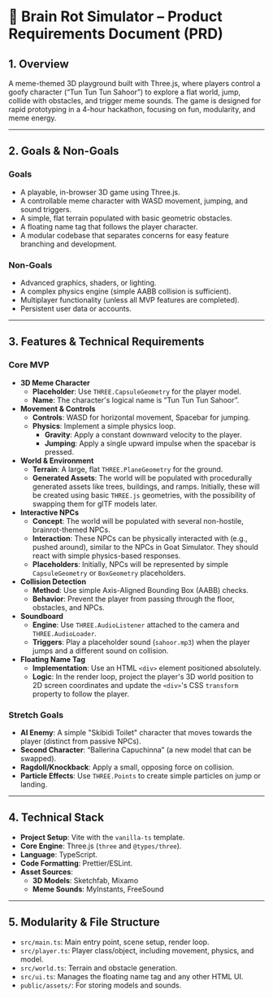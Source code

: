 # 🧠 Brain Rot Simulator – Product Requirements Document (PRD)

## 1. Overview
A meme-themed 3D playground built with Three.js, where players control a goofy character (“Tun Tun Tun Sahoor”) to explore a flat world, jump, collide with obstacles, and trigger meme sounds. The game is designed for rapid prototyping in a 4-hour hackathon, focusing on fun, modularity, and meme energy.

---

## 2. Goals & Non-Goals

### Goals
- A playable, in-browser 3D game using Three.js.
- A controllable meme character with WASD movement, jumping, and sound triggers.
- A simple, flat terrain populated with basic geometric obstacles.
- A floating name tag that follows the player character.
- A modular codebase that separates concerns for easy feature branching and development.

### Non-Goals
- Advanced graphics, shaders, or lighting.
- A complex physics engine (simple AABB collision is sufficient).
- Multiplayer functionality (unless all MVP features are completed).
- Persistent user data or accounts.

---

## 3. Features & Technical Requirements

### Core MVP
- **3D Meme Character**
  - **Placeholder**: Use `THREE.CapsuleGeometry` for the player model.
  - **Name**: The character's logical name is “Tun Tun Tun Sahoor”.
- **Movement & Controls**
  - **Controls**: WASD for horizontal movement, Spacebar for jumping.
  - **Physics**: Implement a simple physics loop.
    - **Gravity**: Apply a constant downward velocity to the player.
    - **Jumping**: Apply a single upward impulse when the spacebar is pressed.
- **World & Environment**
  - **Terrain**: A large, flat `THREE.PlaneGeometry` for the ground.
  - **Generated Assets**: The world will be populated with procedurally generated assets like trees, buildings, and ramps. Initially, these will be created using basic `THREE.js` geometries, with the possibility of swapping them for glTF models later.
- **Interactive NPCs**
  - **Concept**: The world will be populated with several non-hostile, brainrot-themed NPCs.
  - **Interaction**: These NPCs can be physically interacted with (e.g., pushed around), similar to the NPCs in Goat Simulator. They should react with simple physics-based responses.
  - **Placeholders**: Initially, NPCs will be represented by simple `CapsuleGeometry` or `BoxGeometry` placeholders.
- **Collision Detection**
  - **Method**: Use simple Axis-Aligned Bounding Box (AABB) checks.
  - **Behavior**: Prevent the player from passing through the floor, obstacles, and NPCs.
- **Soundboard**
  - **Engine**: Use `THREE.AudioListener` attached to the camera and `THREE.AudioLoader`.
  - **Triggers**: Play a placeholder sound (`sahoor.mp3`) when the player jumps and a different sound on collision.
- **Floating Name Tag**
  - **Implementation**: Use an HTML `<div>` element positioned absolutely.
  - **Logic**: In the render loop, project the player's 3D world position to 2D screen coordinates and update the `<div>`'s CSS `transform` property to follow the player.

### Stretch Goals
- **AI Enemy**: A simple "Skibidi Toilet" character that moves towards the player (distinct from passive NPCs).
- **Second Character**: “Ballerina Capuchinna” (a new model that can be swapped).
- **Ragdoll/Knockback**: Apply a small, opposing force on collision.
- **Particle Effects**: Use `THREE.Points` to create simple particles on jump or landing.

---

## 4. Technical Stack
- **Project Setup**: Vite with the `vanilla-ts` template.
- **Core Engine**: Three.js (`three` and `@types/three`).
- **Language**: TypeScript.
- **Code Formatting**: Prettier/ESLint.
- **Asset Sources**:
  - **3D Models**: Sketchfab, Mixamo
  - **Meme Sounds**: MyInstants, FreeSound

---

## 5. Modularity & File Structure
- `src/main.ts`: Main entry point, scene setup, render loop.
- `src/player.ts`: Player class/object, including movement, physics, and model.
- `src/world.ts`: Terrain and obstacle generation.
- `src/ui.ts`: Manages the floating name tag and any other HTML UI.
- `public/assets/`: For storing models and sounds. 
